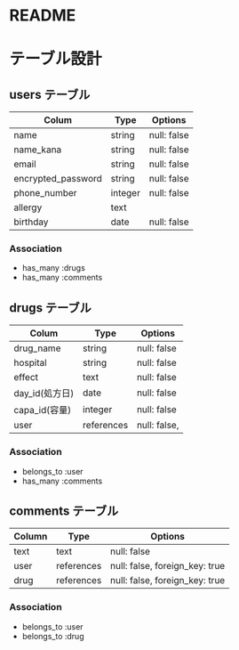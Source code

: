 # README
# テーブル設計

## users テーブル

| Colum            | Type    | Options      |
| ---------------- | ------  | -----------  |
| name             | string  | null: false  |
| name_kana        | string  | null: false  |
| email            | string  | null: false  |
| encrypted_password | string  | null: false  |
| phone_number     | integer | null: false  |
| allergy          | text    |
| birthday         |  date   | null: false|

### Association

- has_many :drugs
- has_many :comments

## drugs テーブル

| Colum            | Type       | Options      |
| ---------------- | ---------- | -----------  |
| drug_name        | string     | null: false  |
| hospital         | string     | null: false  |
| effect           | text       | null: false  |
| day_id(処方日)    | date       | null: false  |
| capa_id(容量)     | integer    | null: false  |
| user             | references | null: false, |foreign_key: true |

### Association

- belongs_to :user
- has_many :comments
##  comments テーブル

| Column      | Type        | Options                        |
| ----------  | ----------  | ------------------------------ |
| text        | text        | null: false                    |
| user        | references  | null: false, foreign_key: true |
| drug        | references  | null: false, foreign_key: true |

### Association

- belongs_to :user
- belongs_to :drug